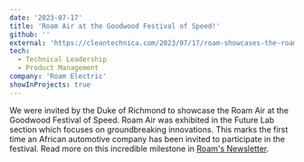 ```yaml
---
date: '2023-07-17'
title: 'Roam Air at the Goodwood Festival of Speed!'
github: ''
external: 'https://cleantechnica.com/2023/07/17/roam-showcases-the-roam-air-at-the-goodwood-festival-of-speed/'
tech:
  - Technical Leadership
  - Product Management
company: 'Roam Electric'
showInProjects: true
---
```


We were invited by the Duke of Richmond to showcase the Roam Air at the Goodwood Festival of Speed. Roam Air was exhibited in the Future Lab section which focuses on groundbreaking innovations. This marks the first time an African automotive company has been invited to participate in the festival. Read more on this incredible milestone in [Roam's Newsletter](https://www.roam-electric.com/newsletter-goodwood-festival).
